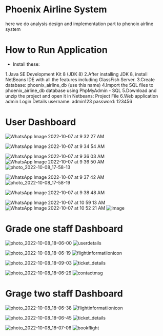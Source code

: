  # Phoenix Airline System 
here we do analysis design and implementation part to phenoix airline system
  
  
  # How to Run Application
  - Install these:

1.Java SE Development Kit 8 (JDK 8)
2.After installing JDK 8, install NetBeans IDE with all the features including GlassFish Server.
3.Create database: phoenix_airline_db (use this name)
4.Import the SQL files to phoenix_airline_db database using PhpMyAdmin - SQL
5.Download and unzip the project and open it in Netbeans: Project File
6.Web application admin Login Details
username: admin123
password: 123456



# User Dashboard


![WhatsApp Image 2022-10-07 at 9 32 27 AM](https://user-images.githubusercontent.com/98662905/194707271-c2a191d9-342a-41aa-802e-0ba5f203bc68.jpeg)

![WhatsApp Image 2022-10-07 at 9 34 54 AM](https://user-images.githubusercontent.com/98662905/194707286-1820c2eb-28aa-478b-ad7c-5cb0c09e3441.jpeg)

![WhatsApp Image 2022-10-07 at 9 36 03 AM](https://user-images.githubusercontent.com/98662905/194707296-f4d0e4a8-fd13-44d1-a633-c0ed4b20c9e4.jpeg)
![WhatsApp Image 2022-10-07 at 9 36 50 AM](https://user-images.githubusercontent.com/98662905/194707304-e9de9f9a-882c-497f-b0b7-e82b6009ab70.jpeg)
![photo_2022-10-08_17-58-13](https://user-images.githubusercontent.com/98662905/194707710-3b773047-439f-40d2-9262-e2acc5a0a11d.jpg)

![WhatsApp Image 2022-10-07 at 9 37 42 AM](https://user-images.githubusercontent.com/98662905/194707316-57ed8921-1c54-4c11-b358-d146a79b3c8e.jpeg)
![photo_2022-10-08_17-58-19](https://user-images.githubusercontent.com/98662905/194707724-87ff3a83-e214-42b6-a78a-9427458d9195.jpg)

![WhatsApp Image 2022-10-07 at 9 38 48 AM](https://user-images.githubusercontent.com/98662905/194707326-42dc93f9-6251-4586-b0b5-06e469d76235.jpeg)

![WhatsApp Image 2022-10-07 at 10 59 13 AM](https://user-images.githubusercontent.com/98662905/194707390-9d0d96b6-0e05-48f7-864e-4d3664e306c5.jpeg)
![WhatsApp Image 2022-10-07 at 10 52 21 AM](https://user-images.githubusercontent.com/98662905/194707402-3db32f46-0c00-4b2a-9dc7-7cf493432124.jpeg)
![image](https://user-images.githubusercontent.com/98662905/194707512-579b28c6-4105-4652-954f-37f9a597e961.png)

# Grade one staff Dashboard
![photo_2022-10-08_18-06-00](https://user-images.githubusercontent.com/98662905/194709587-ee490312-884b-4e3d-b37f-5745d102a650.jpg)
![userdetails](https://user-images.githubusercontent.com/98662905/194709596-ad7a1677-8de9-471f-bcf3-8b4075ad0320.jpg)

![photo_2022-10-08_18-06-19](https://user-images.githubusercontent.com/98662905/194709614-cbaebe8c-eb05-4041-b4c5-a6728145317d.jpg)
![flightinformatiionicon](https://user-images.githubusercontent.com/98662905/194709662-d1cc977f-94d7-47b1-832f-e73008f50535.jpg)


![photo_2022-10-08_18-09-03](https://user-images.githubusercontent.com/98662905/194709695-87d55f5c-eee5-4b79-9254-b93094904709.jpg)
![ticket_details](https://user-images.githubusercontent.com/98662905/194709698-2ac92ee4-aaa8-4e15-a364-03d2701bd948.jpg)

![photo_2022-10-08_18-06-29](https://user-images.githubusercontent.com/98662905/194709713-1285e8f9-4428-4d70-81a1-c9ec929ecd52.jpg)
![contactmsg](https://user-images.githubusercontent.com/98662905/194709725-142b29b8-42f7-4909-a47a-167a952b9d25.jpg)

# Grage two staff Dashboard

![photo_2022-10-08_18-06-38](https://user-images.githubusercontent.com/98662905/194709818-6950b0f2-ac43-4f8a-8629-8ea49e519860.jpg)
![flightinformatiionicon](https://user-images.githubusercontent.com/98662905/194709837-18b9aeab-3512-4e96-957a-c509f730751a.jpg)


![photo_2022-10-08_18-06-45](https://user-images.githubusercontent.com/98662905/194709851-194be4b8-a0c2-4f9c-ad0b-cdbfbf9f9de6.jpg)
![ticket_details](https://user-images.githubusercontent.com/98662905/194710072-90dd18e1-2e5a-46f9-8c23-0a034015ae51.jpg)


![photo_2022-10-08_18-07-06](https://user-images.githubusercontent.com/98662905/194709921-edf73c1f-0f73-4b58-998d-ccba829e7657.jpg)
![bookflight](https://user-images.githubusercontent.com/98662905/194709939-4ea7da49-4501-4970-95d7-b239c9423a20.jpg)




